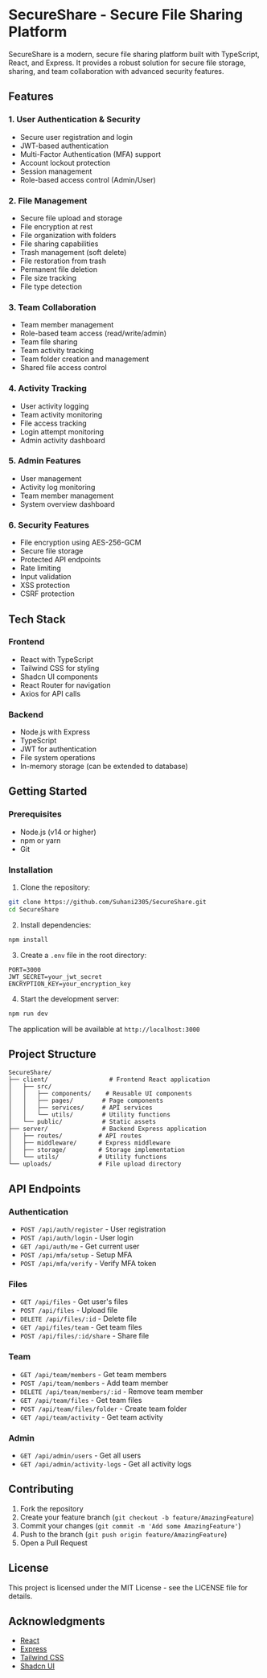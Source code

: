 # SecureShare - Secure File Sharing Platform

SecureShare is a modern, secure file sharing platform built with TypeScript, React, and Express. It provides a robust solution for secure file storage, sharing, and team collaboration with advanced security features.

## Features

### 1. User Authentication & Security
- Secure user registration and login
- JWT-based authentication
- Multi-Factor Authentication (MFA) support
- Account lockout protection
- Session management
- Role-based access control (Admin/User)

### 2. File Management
- Secure file upload and storage
- File encryption at rest
- File organization with folders
- File sharing capabilities
- Trash management (soft delete)
- File restoration from trash
- Permanent file deletion
- File size tracking
- File type detection

### 3. Team Collaboration
- Team member management
- Role-based team access (read/write/admin)
- Team file sharing
- Team activity tracking
- Team folder creation and management
- Shared file access control

### 4. Activity Tracking
- User activity logging
- Team activity monitoring
- File access tracking
- Login attempt monitoring
- Admin activity dashboard

### 5. Admin Features
- User management
- Activity log monitoring
- Team member management
- System overview dashboard

### 6. Security Features
- File encryption using AES-256-GCM
- Secure file storage
- Protected API endpoints
- Rate limiting
- Input validation
- XSS protection
- CSRF protection

## Tech Stack

### Frontend
- React with TypeScript
- Tailwind CSS for styling
- Shadcn UI components
- React Router for navigation
- Axios for API calls

### Backend
- Node.js with Express
- TypeScript
- JWT for authentication
- File system operations
- In-memory storage (can be extended to database)

## Getting Started

### Prerequisites
- Node.js (v14 or higher)
- npm or yarn
- Git

### Installation

1. Clone the repository:
```bash
git clone https://github.com/Suhani2305/SecureShare.git
cd SecureShare
```

2. Install dependencies:
```bash
npm install
```

3. Create a `.env` file in the root directory:
```env
PORT=3000
JWT_SECRET=your_jwt_secret
ENCRYPTION_KEY=your_encryption_key
```

4. Start the development server:
```bash
npm run dev
```

The application will be available at `http://localhost:3000`

## Project Structure

```
SecureShare/
├── client/                 # Frontend React application
│   ├── src/
│   │   ├── components/    # Reusable UI components
│   │   ├── pages/        # Page components
│   │   ├── services/     # API services
│   │   └── utils/        # Utility functions
│   └── public/           # Static assets
├── server/               # Backend Express application
│   ├── routes/          # API routes
│   ├── middleware/      # Express middleware
│   ├── storage/         # Storage implementation
│   └── utils/           # Utility functions
└── uploads/             # File upload directory
```

## API Endpoints

### Authentication
- `POST /api/auth/register` - User registration
- `POST /api/auth/login` - User login
- `GET /api/auth/me` - Get current user
- `POST /api/mfa/setup` - Setup MFA
- `POST /api/mfa/verify` - Verify MFA token

### Files
- `GET /api/files` - Get user's files
- `POST /api/files` - Upload file
- `DELETE /api/files/:id` - Delete file
- `GET /api/files/team` - Get team files
- `POST /api/files/:id/share` - Share file

### Team
- `GET /api/team/members` - Get team members
- `POST /api/team/members` - Add team member
- `DELETE /api/team/members/:id` - Remove team member
- `GET /api/team/files` - Get team files
- `POST /api/team/files/folder` - Create team folder
- `GET /api/team/activity` - Get team activity

### Admin
- `GET /api/admin/users` - Get all users
- `GET /api/admin/activity-logs` - Get all activity logs

## Contributing

1. Fork the repository
2. Create your feature branch (`git checkout -b feature/AmazingFeature`)
3. Commit your changes (`git commit -m 'Add some AmazingFeature'`)
4. Push to the branch (`git push origin feature/AmazingFeature`)
5. Open a Pull Request

## License

This project is licensed under the MIT License - see the LICENSE file for details.

## Acknowledgments

- [React](https://reactjs.org/)
- [Express](https://expressjs.com/)
- [Tailwind CSS](https://tailwindcss.com/)
- [Shadcn UI](https://ui.shadcn.com/) 